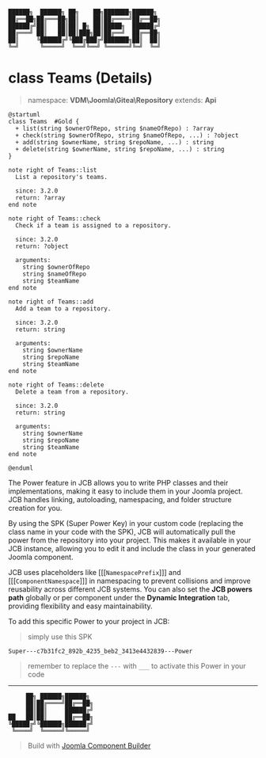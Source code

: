 ```
██████╗  ██████╗ ██╗    ██╗███████╗██████╗
██╔══██╗██╔═══██╗██║    ██║██╔════╝██╔══██╗
██████╔╝██║   ██║██║ █╗ ██║█████╗  ██████╔╝
██╔═══╝ ██║   ██║██║███╗██║██╔══╝  ██╔══██╗
██║     ╚██████╔╝╚███╔███╔╝███████╗██║  ██║
╚═╝      ╚═════╝  ╚══╝╚══╝ ╚══════╝╚═╝  ╚═╝
```
# class Teams (Details)
> namespace: **VDM\Joomla\Gitea\Repository**
> extends: **Api**

```uml
@startuml
class Teams  #Gold {
  + list(string $ownerOfRepo, string $nameOfRepo) : ?array
  + check(string $ownerOfRepo, string $nameOfRepo, ...) : ?object
  + add(string $ownerName, string $repoName, ...) : string
  + delete(string $ownerName, string $repoName, ...) : string
}

note right of Teams::list
  List a repository's teams.

  since: 3.2.0
  return: ?array
end note

note right of Teams::check
  Check if a team is assigned to a repository.

  since: 3.2.0
  return: ?object
  
  arguments:
    string $ownerOfRepo
    string $nameOfRepo
    string $teamName
end note

note right of Teams::add
  Add a team to a repository.

  since: 3.2.0
  return: string
  
  arguments:
    string $ownerName
    string $repoName
    string $teamName
end note

note right of Teams::delete
  Delete a team from a repository.

  since: 3.2.0
  return: string
  
  arguments:
    string $ownerName
    string $repoName
    string $teamName
end note
 
@enduml
```

The Power feature in JCB allows you to write PHP classes and their implementations, making it easy to include them in your Joomla project. JCB handles linking, autoloading, namespacing, and folder structure creation for you.

By using the SPK (Super Power Key) in your custom code (replacing the class name in your code with the SPK), JCB will automatically pull the power from the repository into your project. This makes it available in your JCB instance, allowing you to edit it and include the class in your generated Joomla component.

JCB uses placeholders like [[[`NamespacePrefix`]]] and [[[`ComponentNamespace`]]] in namespacing to prevent collisions and improve reusability across different JCB systems. You can also set the **JCB powers path** globally or per component under the **Dynamic Integration** tab, providing flexibility and easy maintainability.

To add this specific Power to your project in JCB:

> simply use this SPK
```
Super---c7b31fc2_892b_4235_beb2_3413e4432839---Power
```
> remember to replace the `---` with `___` to activate this Power in your code

---
```
     ██╗ ██████╗██████╗
     ██║██╔════╝██╔══██╗
     ██║██║     ██████╔╝
██   ██║██║     ██╔══██╗
╚█████╔╝╚██████╗██████╔╝
 ╚════╝  ╚═════╝╚═════╝
```
> Build with [Joomla Component Builder](https://git.vdm.dev/joomla/Component-Builder)

